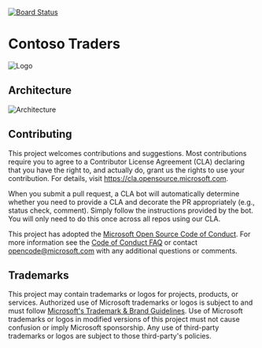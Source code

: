 [![Board Status](https://dev.azure.com/aiw-devops/e5faca75-80a0-4cd1-b424-b4134ac5d507/183f0f7b-5a2a-4ae9-9d18-ee32f8df84f8/_apis/work/boardbadge/015adc2d-0e66-4b29-8c75-f1796766ecb0)](https://dev.azure.com/aiw-devops/e5faca75-80a0-4cd1-b424-b4134ac5d507/_boards/board/t/183f0f7b-5a2a-4ae9-9d18-ee32f8df84f8/Microsoft.RequirementCategory)
# Contoso Traders

![Logo](./docs/images/logo-1280x640.png)

##  Architecture 

![Architecture](./docs/architecture/contoso-traders-enhancements.drawio.png)


## Contributing

This project welcomes contributions and suggestions.  Most contributions require you to agree to a
Contributor License Agreement (CLA) declaring that you have the right to, and actually do, grant us
the rights to use your contribution. For details, visit https://cla.opensource.microsoft.com.

When you submit a pull request, a CLA bot will automatically determine whether you need to provide
a CLA and decorate the PR appropriately (e.g., status check, comment). Simply follow the instructions
provided by the bot. You will only need to do this once across all repos using our CLA.

This project has adopted the [Microsoft Open Source Code of Conduct](https://opensource.microsoft.com/codeofconduct/).
For more information see the [Code of Conduct FAQ](https://opensource.microsoft.com/codeofconduct/faq/) or
contact [opencode@microsoft.com](mailto:opencode@microsoft.com) with any additional questions or comments.

## Trademarks

This project may contain trademarks or logos for projects, products, or services. Authorized use of Microsoft 
trademarks or logos is subject to and must follow 
[Microsoft's Trademark & Brand Guidelines](https://www.microsoft.com/en-us/legal/intellectualproperty/trademarks/usage/general).
Use of Microsoft trademarks or logos in modified versions of this project must not cause confusion or imply Microsoft sponsorship.
Any use of third-party trademarks or logos are subject to those third-party's policies.

